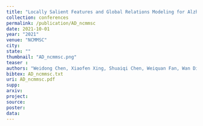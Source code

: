 ```yaml
---
title: "Locally Salient Features and Global Relations Modeling for Alzheimer’s Disease Detection"
collection: conferences
permalink: /publication/AD_ncmmsc
date: 2021-10-01
year: "2021"
venue: "NCMMSC"
city: 
state: ""
thumbnail: "AD_ncmmsc.png"
teaser : 
authors: "Weidong Chen, Xiaofen Xing, Shuaiqi Chen, Weiquan Fan, Wan Ding"
bibtex: AD_ncmmsc.txt
uri: AD_ncmmsc.pdf
supp: 
arxiv: 
project: 
source: 
poster: 
data:
---
```

